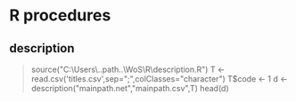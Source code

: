 # R procedures

## description


> source("C:\\Users\\..path..\\WoS\\R\\description.R")
> T <- read.csv('titles.csv',sep=";",colClasses="character")
> T$code <- 1
> d <- description("mainpath.net","mainpath.csv",T)
> head(d)
